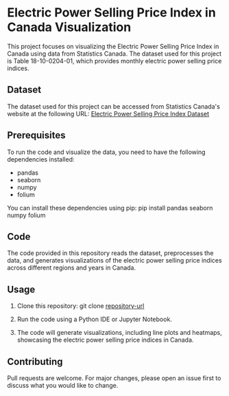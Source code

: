 # Electric Power Selling Price Index in Canada Visualization

This project focuses on visualizing the Electric Power Selling Price Index in Canada using data from Statistics Canada. The dataset used for this project is Table 18-10-0204-01, which provides monthly electric power selling price indices.

## Dataset

The dataset used for this project can be accessed from Statistics Canada's website at the following URL: [Electric Power Selling Price Index Dataset](https://www150.statcan.gc.ca/t1/tbl1/en/tv.action?pid=1810020401)

## Prerequisites

To run the code and visualize the data, you need to have the following dependencies installed:

- pandas
- seaborn
- numpy
- folium

You can install these dependencies using pip:
pip install pandas seaborn numpy folium

## Code

The code provided in this repository reads the dataset, preprocesses the data, and generates visualizations of the electric power selling price indices across different regions and years in Canada.

## Usage

1. Clone this repository:
git clone [repository-url](https://github.com/yn785/Visualization-of-Electric-power-selling-price-index-in-Canada.git)

2. Run the code using a Python IDE or Jupyter Notebook.

3. The code will generate visualizations, including line plots and heatmaps, showcasing the electric power selling price indices in Canada.

## Contributing

Pull requests are welcome. For major changes, please open an issue first to discuss what you would like to change.

